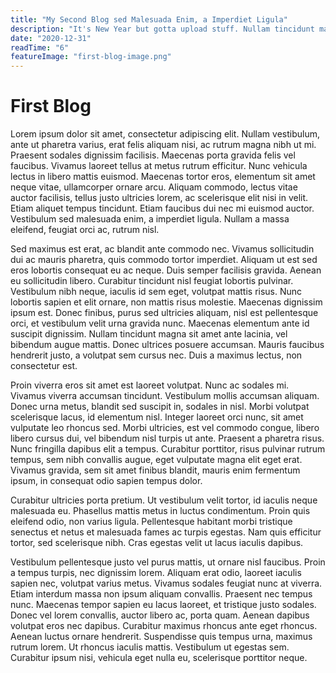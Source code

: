```yaml
---
title: "My Second Blog sed Malesuada Enim, a Imperdiet Ligula"
description: "It's New Year but gotta upload stuff. Nullam tincidunt magna sit amet ante lacinia, vel bibendum augue mattis. Donec ultrices posuere accumsan."
date: "2020-12-31"
readTime: "6"
featureImage: "first-blog-image.png"
---
```


# First Blog

Lorem ipsum dolor sit amet, consectetur adipiscing elit. Nullam vestibulum, ante ut pharetra varius, erat felis aliquam nisi, ac rutrum magna nibh ut mi. Praesent sodales dignissim facilisis. Maecenas porta gravida felis vel faucibus. Vivamus laoreet tellus at metus rutrum efficitur. Nunc vehicula lectus in libero mattis euismod. Maecenas tortor eros, elementum sit amet neque vitae, ullamcorper ornare arcu. Aliquam commodo, lectus vitae auctor facilisis, tellus justo ultricies lorem, ac scelerisque elit nisi in velit. Etiam aliquet tempus tincidunt. Etiam faucibus dui nec mi euismod auctor. Vestibulum sed malesuada enim, a imperdiet ligula. Nullam a massa eleifend, feugiat orci ac, rutrum nisl.

Sed maximus est erat, ac blandit ante commodo nec. Vivamus sollicitudin dui ac mauris pharetra, quis commodo tortor imperdiet. Aliquam ut est sed eros lobortis consequat eu ac neque. Duis semper facilisis gravida. Aenean eu sollicitudin libero. Curabitur tincidunt nisl feugiat lobortis pulvinar. Vestibulum nibh neque, iaculis id sem eget, volutpat mattis risus. Nunc lobortis sapien et elit ornare, non mattis risus molestie. Maecenas dignissim ipsum est. Donec finibus, purus sed ultricies aliquam, nisl est pellentesque orci, et vestibulum velit urna gravida nunc. Maecenas elementum ante id suscipit dignissim. Nullam tincidunt magna sit amet ante lacinia, vel bibendum augue mattis. Donec ultrices posuere accumsan. Mauris faucibus hendrerit justo, a volutpat sem cursus nec. Duis a maximus lectus, non consectetur est.

Proin viverra eros sit amet est laoreet volutpat. Nunc ac sodales mi. Vivamus viverra accumsan tincidunt. Vestibulum mollis accumsan aliquam. Donec urna metus, blandit sed suscipit in, sodales in nisl. Morbi volutpat scelerisque lacus, id elementum nisl. Integer laoreet orci nunc, sit amet vulputate leo rhoncus sed. Morbi ultricies, est vel commodo congue, libero libero cursus dui, vel bibendum nisl turpis ut ante. Praesent a pharetra risus. Nunc fringilla dapibus elit a tempus. Curabitur porttitor, risus pulvinar rutrum tempus, sem nibh convallis augue, eget vulputate magna elit eget erat. Vivamus gravida, sem sit amet finibus blandit, mauris enim fermentum ipsum, in consequat odio sapien tempus dolor.

Curabitur ultricies porta pretium. Ut vestibulum velit tortor, id iaculis neque malesuada eu. Phasellus mattis metus in luctus condimentum. Proin quis eleifend odio, non varius ligula. Pellentesque habitant morbi tristique senectus et netus et malesuada fames ac turpis egestas. Nam quis efficitur tortor, sed scelerisque nibh. Cras egestas velit ut lacus iaculis dapibus.

Vestibulum pellentesque justo vel purus mattis, ut ornare nisl faucibus. Proin a tempus turpis, nec dignissim lorem. Aliquam erat odio, laoreet iaculis sapien nec, volutpat varius metus. Vivamus sodales feugiat nunc at viverra. Etiam interdum massa non ipsum aliquam convallis. Praesent nec tempus nunc. Maecenas tempor sapien eu lacus laoreet, et tristique justo sodales. Donec vel lorem convallis, auctor libero ac, porta quam. Aenean dapibus volutpat eros nec dapibus. Curabitur maximus rhoncus ante eget rhoncus. Aenean luctus ornare hendrerit. Suspendisse quis tempus urna, maximus rutrum lorem. Ut rhoncus iaculis mattis. Vestibulum ut egestas sem. Curabitur ipsum nisi, vehicula eget nulla eu, scelerisque porttitor neque.
